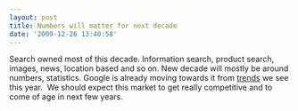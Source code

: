 ```yaml
---
layout: post
title: Numbers will matter for next decade
date: '2009-12-26 13:40:58'
---
```


<p>Search owned most of this decade. Information search, product search, images, news, location based and so on. New decade will mostly be around numbers, statistics. Google is already moving towards it from <a href="http://twitter.com/IamSB/status/7059599093">trends</a> we see this year.  We should expect this market to get really competitive and to come of age in next few years.</p>